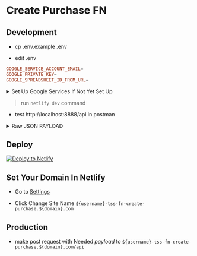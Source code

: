 # Create Purchase FN

## Development

- cp .env.example .env

- edit .env

```toml
GOOGLE_SERVICE_ACCOUNT_EMAIL=
GOOGLE_PRIVATE_KEY=
GOOGLE_SPREADSHEET_ID_FROM_URL=
```

<details>
  <summary>Set Up Google Services If Not Yet Set Up</summary>
 
> [Create New Google Project](https://console.developers.google.com/projectcreate)

![pic-selected-200630-1220-20](https://user-images.githubusercontent.com/55337687/86083241-414ecf00-bacc-11ea-83a9-f93a44e06bf0.png)


> [Enable Google Spreadsheet API](https://console.developers.google.com/apis/library/sheets.googleapis.com)

![enable-google-api](https://user-images.githubusercontent.com/55337687/86082798-3a738c80-bacb-11ea-8d8d-350b80950566.png)


> [Select Your New Created Project](https://console.cloud.google.com/projectselector2/iam-admin/serviceaccounts)

![pic-selected-200630-1228-25](https://user-images.githubusercontent.com/55337687/86083583-482a1180-bacd-11ea-95f3-4387d52b7ea3.png)

- Create New Google Service Account

![pic-selected-200630-1229-33](https://user-images.githubusercontent.com/55337687/86083658-79a2dd00-bacd-11ea-95c9-d744b5ecf829.png)

- Fill Up Service Account Details

![pic-selected-200630-1232-27](https://user-images.githubusercontent.com/55337687/86083938-241b0000-bace-11ea-8794-2d0e5e886cc1.png)

- Add Role Owner

![pic-selected-200630-1236-01](https://user-images.githubusercontent.com/55337687/86084019-59bfe900-bace-11ea-86d6-900d57ce9668.png)

> Create New Secret KEY

![pic-selected-200630-1238-12](https://user-images.githubusercontent.com/55337687/86084128-a60b2900-bace-11ea-8618-cb7c174f37f5.png)

- Select JSON

![pic-selected-200630-1239-14](https://user-images.githubusercontent.com/55337687/86084226-dc48a880-bace-11ea-915c-8169c747dece.png)

- This will Download A JSON , Open that File which Will Contain GOOGLE_PRIVATE_KEY and GOOGLE_SERVICE_ACCOUNT_EMAIL

```js
{
  "private_key": "GOOGLE_PRIVATE_KEY", // COPY THIS AND PASTE TO YOU .env file
  "client_email": "GOOGLE_SERVICE_ACCOUNT_EMAIL", // COPY AND PASTE THIS TO YOUR .env file
}
```

> Get Google Spreadsheet ID

1. Go to this link: https://docs.google.com/spreadsheets/u/0/

2.  Create A New Spreadsheet

3. Check The URL and Copy URL Segment and Paste to GOOGLE_SPREADSHEET_ID_FROM_URL

```
https://docs.google.com/spreadsheets/d/COPY-THIS-URL-SEGMENT/edit#gid=0
```

> Grant Permission to GOOGLE_SERVICE_ACCOUNT_EMAIL

- Inside Your SpreadSheet ,Click Share Button , paste your GOOGLE_SERVICE_ACCOUNT_EMAIL

![share-to-google-email](https://user-images.githubusercontent.com/55337687/86082878-6858d100-bacb-11ea-93fc-0a40f2baf692.png)

</details>

> run `netlify dev` command

- test http://localhost:8888/api in postman


<details>
  <summary>Raw JSON PAYLOAD</summary>

```json
{
    "reference_no": "dh5zPAn",
    "referral": "midascode",
    "intangible": false,
    "receiver_name": "Juan Dela Cruz",
    "receiver_phone": "+639123456789",
    "address": "Complete Address",
    "notes": "Add Sosmething Awesome Here!"
}
```
- **NOTE: This Microservice should only be called after we Create Link and have reference_no (required)**

- if intangible is true (i.e product such as softwares) **Address, and Receiver Info will Not Be Filled!** , default to false

- Referral Code is Optional and  **used to update referral commission on referral sheet**
</details>

## Deploy
[![Deploy to Netlify](https://www.netlify.com/img/deploy/button.svg)](https://app.netlify.com/start/deploy?repository=https://github.com/thriftshop-fn/create-purchase)

## Set Your Domain In Netlify

- Go to [Settings](https://app.netlify.com/sites/tss-test/settings/general)

- Click Change Site Name `${username}-tss-fn-create-purchase.${domain}.com`

## Production

- make post request with Needed *payload* to `${username}-tss-fn-create-purchase.${domain}.com/api`


